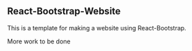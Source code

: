 ## React-Bootstrap-Website

This is a template for making a website using React-Bootstrap.

More work to be done
